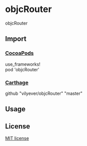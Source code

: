 # objcRouter
objcRouter

## Import
### [CocoaPods](http://cocoapods.org)
use_frameworks!
</br>
pod 'objcRouter'

### [Carthage](https://github.com/Carthage/Carthage)
github "vilyever/objcRouter" "master"

## Usage

## License

[MIT license](LICENSE)
